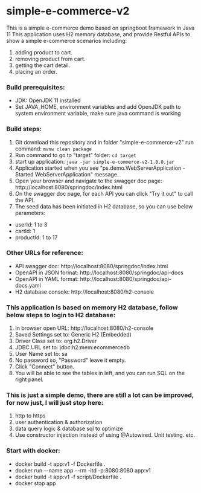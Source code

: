 # simple-e-commerce-v2
This is a simple e-commerce demo based on springboot framework in Java 11
This application uses H2 memory database, and provide Restful APIs to show
a simple e-commerce scenarios including:
1. adding product to cart.
2. removing product from cart.
3. getting the cart detail.
4. placing an order.

### Build prerequisites:
- JDK: OpenJDK 11 installed
- Set JAVA_HOME, environment variables and add OpenJDK path to system environment variable, make sure java command is working

### Build steps:
1. Git download this repository and in folder "simple-e-commerce-v2" run command: ```mvnw clean package```
2. Run command to go to "target" folder: ```cd target```
3. start up application: ```java -jar simple-e-commerce-v2-1.0.0.jar```
4. Application started when you see "ps.demo.WebServerApplication - Started WebServerApplication" message.
5. Open your browser and navigate to the swagger doc page: http://localhost:8080/springdoc/index.html
6. On the swagger doc page, for each API you can click "Try it out" to call the API.
7. The seed data has been initiated in H2 database, so you can use below parameters: 
- userId: 1 to 3
- cartId: 1
- productId: 1 to 17

### Other URLs for reference: 
- API swagger doc: http://localhost:8080/springdoc/index.html
- OpenAPI in JSON format: http://localhost:8080/springdoc/api-docs
- OpenAPI in YAML format: http://localhost:8080/springdoc/api-docs.yaml
- H2 database console: http://localhost:8080/h2-console

### This application is based on memory H2 database, follow below steps to login to H2 database:
1. In browser open URL: http://localhost:8080/h2-console
2. Saved Settings set to: Generic H2 (Embedded)
3. Driver Class set to: org.h2.Driver
4. JDBC URL set to: jdbc:h2:mem:ecommercedb
5. User Name set to: sa
6. No password so, "Password" leave it empty.
7. Click "Connect" button.
8. You will be able to see the tables in left, and you can run SQL on the right panel.

### This is just a simple demo, there are still a lot can be improved, for now just, I will just stop here:
1. http to https
2. user authentication & authorization
3. data query logic & database sql to optimize
4. Use constructor injection instead of using @Autowired. Unit testing. etc.

### Start with docker:
- docker build -t app:v1 -f Dockerfile .
- docker run --name app --rm -itd -p:8080:8080 app:v1
- docker build -t app:v1 -f script/Dockerfile .
- docker stop app

